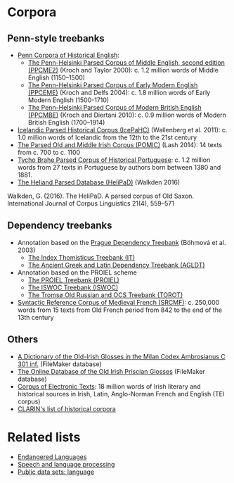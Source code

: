 # Corpora

## Penn-style treebanks

* [Penn Corpora of Historical English](https://www.ling.upenn.edu/hist-corpora/):
  * [The Penn-Helsinki Parsed Corpus of Middle English, second edition (PPCME2)](http://www.helsinki.fi/varieng/CoRD/corpora/PPCME2/) (Kroch and Taylor 2000): c. 1.2 million words of Middle English (1150–1500)
  * [The Penn-Helsinki Parsed Corpus of Early Modern English (PPCEME)](http://www.helsinki.fi/varieng/CoRD/corpora/PPCEME/) (Kroch and Delfs 2004): c. 1.8 million words of Early Modern English (1500-1710)
  * [The Penn-Helsinki Parsed Corpus of Modern British English (PPCMBE)](http://www.helsinki.fi/varieng/CoRD/corpora/PPCMBE/) (Kroch and Diertani 2010): c. 0.9 million words of Modern British English (1700–1914)
* [Icelandic Parsed Historical Corpus (IcePaHC)](http://www.linguist.is/icelandic_treebank/) (Wallenberg et al. 2011): c. 1.0 million words of Icelandic from the 12th to the 21st century
* [The Parsed Old and Middle Irish Corpus (POMIC)](https://www.dias.ie/celt/celt-publications-2/celt-the-parsed-old-and-middle-irish-corpus-pomic/) (Lash 2014): 14 texts from c. 700 to c. 1100
* [Tycho Brahe Parsed Corpus of Historical Portuguese](http://www.tycho.iel.unicamp.br/~tycho/corpus/en/): c. 1.2 million words from 27 texts in Portuguese by authors born between 1380 and 1881.
* [The Heliand Parsed Database (HeliPaD)](http://www.chlg.ac.uk/helipad/) (Walkden 2016)

Walkden, G. (2016). The HeliPaD. A parsed corpus of Old Saxon. International Journal of Corpus Linguistics
21(4), 559–571

## Dependency treebanks

* Annotation based on the [Prague Dependency Treebank](https://ufal.mff.cuni.cz/pdt) (Böhmová et al. 2003)
  * [The Index Thomisticus Treebank (IT)](http://itreebank.marginalia.it/)
  * [The Ancient Greek and Latin Dependency Treebank (AGLDT)](https://perseusdl.github.io/treebank_data/)
* Annotation based on the PROIEL scheme
  * [The PROIEL Treebank (PROIEL)](http://proiel.github.io)
  * [The ISWOC Treebank (ISWOC)](http://iswoc.github.io/)
  * [The Tromsø Old Russian and OCS Treebank (TOROT)](http://torottreebank.github.io/)
* [Syntactic Reference Corpus of Medieval French (SRCMF)](http://srcmf.org/index.html): c. 250,000 words from 15 texts from Old French period from 842 to the end of the 13th century

## Others

* [A Dictionary of the Old-Irish Glosses in the Milan Codex Ambrosianus C 301 inf.](http://www.univie.ac.at/indogermanistik/milan_glosses.htm) (FileMaker database)
* [The Online Database of the Old Irish Priscian Glosses](http://www.univie.ac.at/indogermanistik/priscian/) (FileMaker database)
* [Corpus of Electronic Texts](https://www.ucc.ie/celt/): 18 million words of Irish literary and historical sources in Irish, Latin, Anglo-Norman French and English (TEI corpus)
* [CLARIN's list of historical corpora](https://www.clarin.eu/resource-families/historical-corpora)

# Related lists

* [Endangered Languages](https://github.com/RichardLitt/endangered-languages)
* [Speech and language processing](https://github.com/edobashira/speech-language-processing)
* [Public data sets: language](https://github.com/caesar0301/awesome-public-datasets#natural-language)
